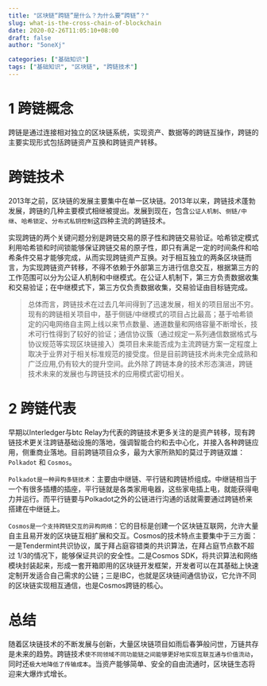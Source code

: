```yaml
---
title: "区块链“跨链”是什么？为什么要“跨链”？"
slug: what-is-the-cross-chain-of-blockchain
date: 2020-02-26T11:05:10+08:00
draft: false
author: "5oneXj"

categories: ["基础知识"]
tags: ["基础知识", "区块链", "跨链技术"]
---
```


# 1 跨链概念
跨链是通过连接相对独立的区块链系统，实现资产、数据等的跨链互操作，跨链的主要实现形式包括跨链资产互换和跨链资产转移。

# 跨链技术
2013年之前，区块链的发展主要集中在单一区块链。2013年以来，跨链技术蓬勃发展，跨链的几种主要模式相继被提出。发展到现在，包含`公证人机制`、`侧链/中继`、`哈希锁定`、`分布式私钥控制`这四种主流的跨链技术。

实现跨链的两个关键问题分别是跨链交易的原子性和跨链交易验证。哈希锁定模式利用哈希锁和时间锁能够保证跨链交易的原子性，即只有满足一定的时间条件和哈希条件交易才能够完成，从而实现跨链资产互换。对于相互独立的两条区块链而言，为实现跨链资产转移，不得不依赖于外部第三方进行信息交互，根据第三方的工作范围可以分为公证人机制和中继模式。在公证人机制下，第三方负责数据收集和交易验证；在中继模式下，第三方仅负责数据收集，交易验证由目标链完成。

> 总体而言，跨链技术在过去几年间得到了迅速发展，相关的项目层出不穷。现有的跨链相关项目中，基于侧链/中继模式的项目占比最高；基于哈希锁定的闪电网络自主网上线以来节点数量、通道数量和网络容量不断增长，技术可行性得到了较好的验证；通信协议簇（通过规定一系列通信数据格式与协议规范等实现区块链接入）类项目未来能否成为主流跨链方案一定程度上取决于业界对于相关标准规范的接受度。但是目前跨链技术尚未完全成熟和广泛应用,仍有较大的提升空间。此外除了跨链本身的技术形态演进，跨链技术未来的发展也与跨链技术的应用模式密切相关。

# 2 跨链代表
早期以Interledger与btc Relay为代表的跨链技术更多关注的是资产转移，现有跨链技术更关注跨链基础设施的落地，强调智能合约和去中心化，并接入各种跨链应用，侧重商业落地。目前跨链项目众多，最为大家所熟知的莫过于跨链双雄：`Polkadot` 和 `Cosmos`。

`Polkadot是一种异构多链技术`：主要由中继链、平行链和跨链桥组成。中继链相当于一个有很多插槽的插座，平行链就是各类家用电器，这些家电插上电，就能获得电力并运行。而平行链要与Polkadot之外的公链进行沟通的话就需要通过跨链桥来搭建在中继链上。

`Cosmos是一个支持跨链交互的异构网络`：它的目标是创建一个区块链互联网，允许大量自主且易开发的区块链互相扩展和交互。Cosmos的技术特点主要集中于三方面：一是Tendermint共识协议，属于拜占庭容错类的共识算法，在拜占庭节点数不超过 1/3的情况下，能够保证共识的安全性。二是Cosmos SDK，将共识算法和网络模块封装起来，形成一套开箱即用的区块链开发框架，开发者可以在其基础上快速定制开发适合自己需求的公链；三是IBC，也就是区块链间通信协议，它允许不同的区块链实现相互通信，也是Cosmos跨链的核心。

# 总结
随着区块链技术的不断发展与创新，大量区块链项目如雨后春笋般问世，万链共存是未来的趋势。跨链技术`使不同领域不同功能链之间能够更好地实现互联互通与价值流动`，同时还`极大地降低了传输成本`。当资产能够简单、安全的自由流通时，区块链生态将迎来大爆炸式增长。